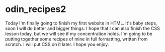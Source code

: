 # odin_recipes2
Today I'm finally going to finish my first website in HTML. It's baby
steps, soon I will do better and bigger things. I hope that I can also
finish the CSS lesson today, but we will see if my concentration holds. 
I'm going to be putting together some recipes of mine in full formatting,
written from scratch. I will put CSS on it later. I hope you enjoy.
